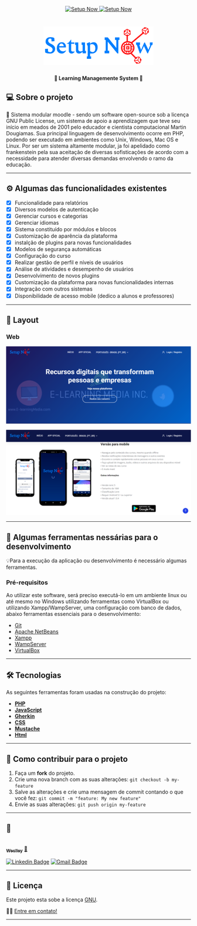 <p align="center">
  <a href="http://lms.setupnow.com.br" target="_blank">
    <img alt="Setup Now" src="https://img.shields.io/badge/Feito%20por-Setup%20Now-%237519C1">
    <img alt="Setup Now" src="https://img.shields.io/badge/Acessar-%237519C1">
  </a>
 
</p>
<h1 align="center">
    <a href="https:/lms.setupnow.com.br" target="_blank">
    <img alt="Setup Now" title="#NextLevelWeek" src="./assets/logo_setupnow.png" width="300px"/>
    </a>
</h1>

<h4 align="center"> 
	🚧  Learning Managemente System 🚧
</h4>

## 💻 Sobre o projeto

🧭 Sistema modular moodle - sendo um software open-source sob a licença GNU Public License, um sistema de apoio a aprendizagem que teve seu início em meados de 2001 pelo educador e cientista computacional Martin Dougiamas. Sua principal linguagem de desenvolvimento ocorre em PHP, podendo ser executado em ambientes como Unix, Windows, Mac OS e Linux. Por ser um sistema altamente modular, ja foi apelidado como frankenstein pela sua aceitação de diversas sofisticações de acordo com a necessidade para atender diversas demandas envolvendo o ramo da educação.

---

## ⚙️ Algumas das funcionalidades existentes

- [x] Funcionalidade para relatórios
- [x] Diversos modelos de autenticação
- [x] Gerenciar cursos e categorias
- [x] Gerenciar idiomas
- [x] Sistema constituído por módulos e blocos
- [x] Customização de aparência da plataforma
- [x] instalção de plugins para novas funcionalidades
- [x] Modelos de segurança automáticas
- [x] Configuração do curso
- [x] Realizar gestão de perfil e níveis de usuários
- [x] Análise de atividades e desempenho de usuários
- [x] Desenvolvimento de novos plugins
- [x] Customização da plataforma para novas funcionalidades internas
- [x] Integração com outros sistemas
- [x] Disponibilidade de acesso mobile (dedico a alunos e professores)

---

## 🎨 Layout

### Web

<p align="center" style="display: flex; align-items: flex-start; justify-content: center;">
<a href="https:/lms.setupnow.com.br" target="_blank">
  <img alt="NextLevelWeek" title="#Home Setup Now" src="./assets/home_lms_setupnow.PNG" width="700px">
</a>
</p>

<p align="center" style="display: flex; align-items: flex-start; justify-content: center;">
<a href="https:/lms.setupnow.com.br" target="_blank">
  <img alt="NextLevelWeek" title="#Home Setup Now" src="./assets/scroll_lms_setupnow.PNG" width="700px">
	</a>
</p>

---

## 🚀 Algumas ferramentas nessárias para o desenvolvimento

💡Para a execução da aplicação ou desenvolvimento é necessário algumas ferramentas.

### Pré-requisitos

Ao utilizar este software, será preciso executá-lo em um ambiente linux ou até mesmo no Windows utilizando ferramentas como VirtualBox ou utilizando Xampp/WampServer, uma configuração com banco de dados, abaixo ferramentas essenciais para o desenvolvimento:
- [Git](https://git-scm.com)
- [Apache NetBeans](https://netbeans.apache.org/download/index.html)
- [Xampp](https://www.apachefriends.org/pt_br/index.html)
- [WampServer](https://www.wampserver.com/en/)
- [VirtualBox](https://www.virtualbox.org/)

---

## 🛠 Tecnologias

As seguintes ferramentas foram usadas na construção do projeto:

- **[PHP](https://www.php.net/manual/pt_BR/intro-whatis.php)**
- **[JavaScript](https://developer.mozilla.org/pt-BR/docs/Web/JavaScript/Guide)**
- **[Gherkin](https://cucumber.io/docs/gherkin/)**
- **[CSS](https://developer.mozilla.org/pt-BR/docs/Web/CSS)**
- **[Mustache](https://mustache.github.io/)**
- **[Html](https://developer.mozilla.org/pt-BR/docs/Web/HTML)**

---

## 💪 Como contribuir para o projeto

1. Faça um **fork** do projeto.
2. Crie uma nova branch com as suas alterações: `git checkout -b my-feature`
3. Salve as alterações e crie uma mensagem de commit contando o que você fez: `git commit -m "feature: My new feature"`
4. Envie as suas alterações: `git push origin my-feature`

---

## 🦸

<a href="https://setupnow.com.br/portfolio.html#portifolio">
 <img style="border-radius: 50%;" src="https://avatars.githubusercontent.com/u/54604241?s=460&u=ba776a23bd6504933937ebfc722ff9023c0abe29&v=4" width="100px;" alt=""/>
 <br />
 <sub><b>Weslley</b></sub></a> <a href="https://setupnow.com.br/portfolio.html#portifolio" title="Setup Now">🚀</a>
 <br />

[![Linkedin Badge](https://img.shields.io/badge/-Weslley-blue?style=flat-square&logo=Linkedin&logoColor=white&link=https://www.linkedin.com/in/weslley-bezerra-451576125/)](https://www.linkedin.com/in/weslley-bezerra-451576125/)
[![Gmail Badge](https://img.shields.io/badge/-weslleybezerra95@gmail.com-c14438?style=flat-square&logo=Gmail&logoColor=white&link=mailto:weslleybezerra95@gmail.com)](mailto:weslleybezerra95@gmail.com)

---

## 📝 Licença

Este projeto esta sobe a licença [GNU](https://github.com/Weslley95/lms_setupnow_3.11/blob/master/moodle/COPYING.txt).

👋🏽 [Entre em contato!](https://www.linkedin.com/in/weslley-bezerra-451576125/)

---
